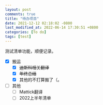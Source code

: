 ```yaml
---
layout: post
comments: true
title: "待办项目"
date: 2021-12-12 02:18:02 -0800
last_modified_at: 2022-06-14 17:30:51 +0800
categories: [To do]
tags: [test]
---
```


测试清单功能，顺便记录。

- [x] 搬运
  - [x] ~~迪斯科相关翻译~~
  - [x] ~~年终总结~~
  - [x] 其他的不打算搬了（。
- [ ] 其他
  - [ ] Mattick翻译
  - [ ] 2022上半年清单
